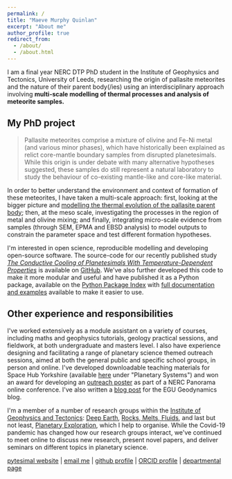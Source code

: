 ```yaml
---
permalink: /
title: "Maeve Murphy Quinlan"
excerpt: "About me"
author_profile: true
redirect_from: 
  - /about/
  - /about.html
---
```


I am a final year NERC DTP PhD student in the Institute of Geophysics
and Tectonics, University of Leeds, researching the origin of pallasite
meteorites and the nature of their parent body(/ies) using an
interdisciplinary approach involving **multi-scale modelling of thermal
processes and analysis of meteorite samples.**

## My PhD project

>Pallasite meteorites
comprise a mixture of olivine and Fe-Ni metal (and various minor
phases), which have historically been explained as relict core-mantle boundary samples
from disrupted planetesimals. While this origin is under debate with
many alternative hypotheses suggested, these samples do still represent
a natural laboratory to study the behaviour of co-existing mantle-like
and core-like material. 

In order to better understand the environment
and context of formation of these meteorites, I have taken a multi-scale
approach: first, looking at the bigger picture and [modelling the
thermal evolution of the pallasite parent
body](https://agupubs.onlinelibrary.wiley.com/doi/10.1029/2020JE006726);
then, at the meso scale, investigating the processes in the region of
metal and olivine mixing; and finally, integrating micro-scale evidence
from samples (through SEM, EPMA and EBSD analysis) to model outputs to
constrain the parameter space and test different formation hypotheses.

I'm interested in open science, reproducible modelling and developing
open-source software. The source-code for our recently published study
[*The Conductive Cooling of Planetesimals With Temperature-Dependent
Properties*](https://agupubs.onlinelibrary.wiley.com/doi/10.1029/2020JE006726)
is available on [GitHub](https://github.com/murphyqm/pytesimal). We've
also further developed this code to make it more modular and useful and
have published it as a Python package, available on the [Python Package
Index](https://pypi.org/project/pytesimal/) with [full documentation and
examples](https://pytesimal.readthedocs.io/en/latest/) available to make
it easier to use.

## Other experience and responsibilities

I've worked extensively as a module assistant on a variety of courses,
including maths and geophysics tutorials, geology practical sessions,
and fieldwork, at both undergraduate and masters level. I also have
experience designing and facilitating a range of planetary science
themed outreach sessions, aimed at both the general public and specific
school groups, in person and online. I've developed downloadable
teaching materials for Space Hub Yorkshire (available
[here](https://spacehubyorkshire.org/skills-for-schools/) under
"Planetary Systems") and won an award for developing an [outreach
poster](https://www.panorama.researchposter.co.uk/2020/10/09/murphy-quinlan-maeve-peek-inside-a-planetesimal/)
as part of a NERC Panorama online conference. I've also written a [blog post](https://blogs.egu.eu/divisions/gd/2020/10/07/a-love-letter-to-science-fiction/) for the EGU Geodynamics blog.

I'm a member of a number of research groups within the [Institute of Geophysics and Tectonics](https://environment.leeds.ac.uk/institute-geophysics-tectonics): [Deep Earth](https://environment.leeds.ac.uk/institute-geophysics-tectonics/doc/deep-earth), [Rocks, Melts, Fluids](https://environment.leeds.ac.uk/institute-geophysics-tectonics/doc/rocks-melts-fluids-1), and last but not least, [Planetary Exploration](https://environment.leeds.ac.uk/institute-applied-geoscience/doc/planetary-exploration-1), which I help to organise. While the Covid-19 pandemic has changed how our research groups interact, we've continued to meet online to discuss new research, present novel papers, and deliver seminars on different topics in planetary science.

[pytesimal website](https://murphyqm.github.io/pytesimal/) \| [email me](mailto:eememq@leeds.ac.uk) \| [github
profile](https://github.com/murphyqm) \| [ORCID
profile](https://orcid.org/0000-0003-2958-1008) \| [departmental page](https://environment.leeds.ac.uk/pgr/2211/maeve-murphy-quinlan)
